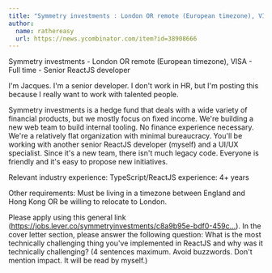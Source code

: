 ```yaml
---
title: "Symmetry investments : London OR remote (European timezone), VISA"
author:
  name: rathereasy
  url: https://news.ycombinator.com/item?id=38908666
---
```

Symmetry investments - London OR remote (European timezone), VISA - Full time - Senior ReactJS developer

I&#x27;m Jacques. I&#x27;m a senior developer. I don&#x27;t work in HR, but I&#x27;m posting this because I really want to work with talented people.

Symmetry investments is a hedge fund that deals with a wide variety of financial products, but we mostly focus on fixed income. We&#x27;re building a new web team to build internal tooling. No finance experience necessary. We&#x27;re a relatively flat organization with minimal bureaucracy. You&#x27;ll be working with another senior ReactJS developer (myself) and a UI&#x2F;UX specialist. Since it&#x27;s a new team, there isn&#x27;t much legacy code. Everyone is friendly and it&#x27;s easy to propose new initiatives.

Relevant industry experience: TypeScript&#x2F;ReactJS experience: 4+ years

Other requirements: Must be living in a timezone between England and Hong Kong OR be willing to relocate to London.

Please apply using this general link (<a href="https:&#x2F;&#x2F;jobs.lever.co&#x2F;symmetryinvestments&#x2F;c8a9b95e-bdf0-459c-a79f-120acdffbd0b?lever-origin=applied&amp;lever-source%5B%5D=hackernews" rel="nofollow">https:&#x2F;&#x2F;jobs.lever.co&#x2F;symmetryinvestments&#x2F;c8a9b95e-bdf0-459c...</a>). In the cover letter section, please answer the following question: What is the most technically challenging thing you&#x27;ve implemented in ReactJS and why was it technically challenging? (4 sentences maximum. Avoid buzzwords. Don&#x27;t mention impact. It will be read by myself.)
